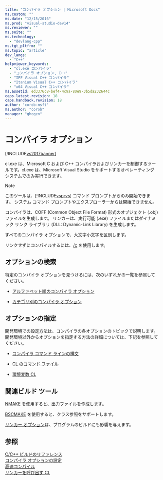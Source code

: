 ```yaml
---
title: "コンパイラ オプション | Microsoft Docs"
ms.custom: ""
ms.date: "12/15/2016"
ms.prod: "visual-studio-dev14"
ms.reviewer: ""
ms.suite: ""
ms.technology: 
  - "devlang-cpp"
ms.tgt_pltfrm: ""
ms.topic: "article"
dev_langs: 
  - "C++"
helpviewer_keywords: 
  - "cl.exe コンパイラ"
  - "コンパイラ オプション, C++"
  - "IPF Visual C++ コンパイラ"
  - "Itanium Visual C++ コンパイラ"
  - "x64 Visual C++ コンパイラ"
ms.assetid: ed3376c8-bef4-4c9a-80e9-3b5da232644c
caps.latest.revision: 18
caps.handback.revision: 18
author: "corob-msft"
ms.author: "corob"
manager: "ghogen"
---
```

# コンパイラ オプション
[!INCLUDE[vs2017banner](../../assembler/inline/includes/vs2017banner.md)]

cl.exe は、Microsoft C および C\+\+ コンパイラおよびリンカーを制御するツールです。cl.exe は、Microsoft Visual Studio をサポートするオペレーティング システムでのみ実行できます。  
  
> [!NOTE]
>  このツールは、[!INCLUDE[vsprvs](../../assembler/masm/includes/vsprvs_md.md)] コマンド プロンプトからのみ開始できます。  システム コマンド プロンプトやエクスプローラーからは開始できません。  
  
 コンパイラは、COFF \(Common Object File Format\) 形式のオブジェクト \(.obj\) ファイルを生成します。  リンカーは、実行可能 \(.exe\) ファイルまたはダイナミック リンク ライブラリ \(DLL: Dynamic\-Link Library\) を生成します。  
  
 すべてのコンパイラ オプションで、大文字小文字を区別します。  
  
 リンクせずにコンパイルするには、[\/c](../../build/reference/c-compile-without-linking.md) を使用します。  
  
## オプションの検索  
 特定のコンパイラ オプションを見つけるには、次のいずれかの一覧を参照してください。  
  
-   [アルファベット順のコンパイラ オプション](../../build/reference/compiler-options-listed-alphabetically.md)  
  
-   [カテゴリ別のコンパイラ オプション](../../build/reference/compiler-options-listed-by-category.md)  
  
## オプションの指定  
 開発環境での設定方法は、コンパイラの各オプションのトピックで説明します。  開発環境以外からオプションを指定する方法の詳細については、下記を参照してください。  
  
-   [コンパイラ コマンド ラインの構文](../../build/reference/compiler-command-line-syntax.md)  
  
-   [CL のコマンド ファイル](../../build/reference/cl-command-files.md)  
  
-   [環境変数 CL](../../build/reference/cl-environment-variables.md)  
  
## 関連ビルド ツール  
 [NMAKE](../../build/nmake-reference.md) を使用すると、出力ファイルを作成します。  
  
 [BSCMAKE](../../build/reference/bscmake-reference.md) を使用すると、クラス参照をサポートします。  
  
 [リンカー オプション](../../build/reference/linker-options.md)は、プログラムのビルドにも影響を与えます。  
  
## 参照  
 [C\/C\+\+ ビルドのリファレンス](../Topic/C-C++%20Building%20Reference.md)   
 [コンパイラ オプションの設定](../Topic/Setting%20Compiler%20Options.md)   
 [高速コンパイル](../Topic/Fast%20Compilation.md)   
 [リンカーを呼び出す CL](../../build/reference/cl-invokes-the-linker.md)